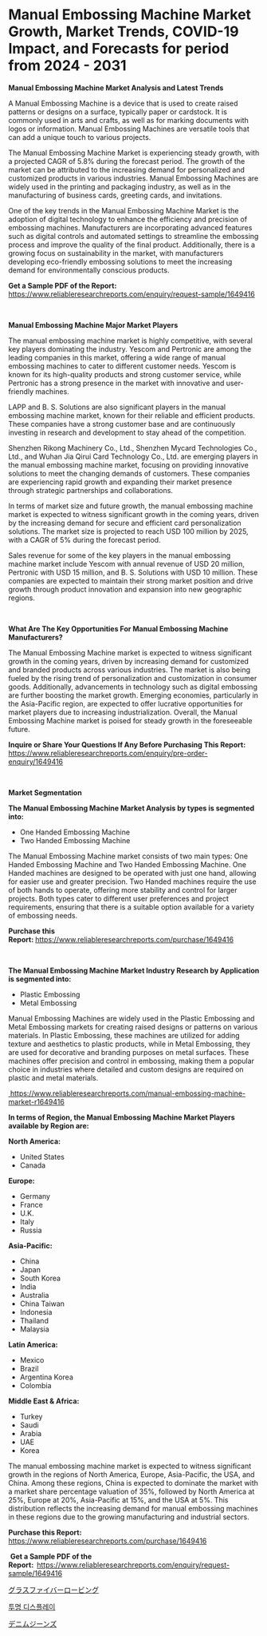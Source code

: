 <p><h1>Manual Embossing Machine Market Growth, Market Trends, COVID-19 Impact, and Forecasts for period from 2024 - 2031</h1></p><p><strong>Manual Embossing Machine Market Analysis and Latest Trends</strong></p>
<p><p>A Manual Embossing Machine is a device that is used to create raised patterns or designs on a surface, typically paper or cardstock. It is commonly used in arts and crafts, as well as for marking documents with logos or information. Manual Embossing Machines are versatile tools that can add a unique touch to various projects.</p><p>The Manual Embossing Machine Market is experiencing steady growth, with a projected CAGR of 5.8% during the forecast period. The growth of the market can be attributed to the increasing demand for personalized and customized products in various industries. Manual Embossing Machines are widely used in the printing and packaging industry, as well as in the manufacturing of business cards, greeting cards, and invitations.</p><p>One of the key trends in the Manual Embossing Machine Market is the adoption of digital technology to enhance the efficiency and precision of embossing machines. Manufacturers are incorporating advanced features such as digital controls and automated settings to streamline the embossing process and improve the quality of the final product. Additionally, there is a growing focus on sustainability in the market, with manufacturers developing eco-friendly embossing solutions to meet the increasing demand for environmentally conscious products.</p></p>
<p><strong>Get a Sample PDF of the Report:&nbsp;</strong> <a href="https://www.reliableresearchreports.com/enquiry/request-sample/1649416">https://www.reliableresearchreports.com/enquiry/request-sample/1649416</a></p>
<p>&nbsp;</p>
<p><strong>Manual Embossing Machine Major Market Players</strong></p>
<p><p>The manual embossing machine market is highly competitive, with several key players dominating the industry. Yescom and Pertronic are among the leading companies in this market, offering a wide range of manual embossing machines to cater to different customer needs. Yescom is known for its high-quality products and strong customer service, while Pertronic has a strong presence in the market with innovative and user-friendly machines.</p><p>LAPP and B. S. Solutions are also significant players in the manual embossing machine market, known for their reliable and efficient products. These companies have a strong customer base and are continuously investing in research and development to stay ahead of the competition.</p><p>Shenzhen Rikong Machinery Co., Ltd., Shenzhen Mycard Technologies Co., Ltd., and Wuhan Jia Qirui Card Technology Co., Ltd. are emerging players in the manual embossing machine market, focusing on providing innovative solutions to meet the changing demands of customers. These companies are experiencing rapid growth and expanding their market presence through strategic partnerships and collaborations.</p><p>In terms of market size and future growth, the manual embossing machine market is expected to witness significant growth in the coming years, driven by the increasing demand for secure and efficient card personalization solutions. The market size is projected to reach USD 100 million by 2025, with a CAGR of 5% during the forecast period.</p><p>Sales revenue for some of the key players in the manual embossing machine market include Yescom with annual revenue of USD 20 million, Pertronic with USD 15 million, and B. S. Solutions with USD 10 million. These companies are expected to maintain their strong market position and drive growth through product innovation and expansion into new geographic regions.</p></p>
<p>&nbsp;</p>
<p><strong>What Are The Key Opportunities For Manual Embossing Machine Manufacturers?</strong></p>
<p><p>The Manual Embossing Machine market is expected to witness significant growth in the coming years, driven by increasing demand for customized and branded products across various industries. The market is also being fueled by the rising trend of personalization and customization in consumer goods. Additionally, advancements in technology such as digital embossing are further boosting the market growth. Emerging economies, particularly in the Asia-Pacific region, are expected to offer lucrative opportunities for market players due to increasing industrialization. Overall, the Manual Embossing Machine market is poised for steady growth in the foreseeable future.</p></p>
<p><strong>Inquire or Share Your Questions If Any Before Purchasing This Report:</strong> <a href="https://www.reliableresearchreports.com/enquiry/pre-order-enquiry/1649416">https://www.reliableresearchreports.com/enquiry/pre-order-enquiry/1649416</a></p>
<p>&nbsp;</p>
<p><strong>Market Segmentation</strong></p>
<p><strong>The Manual Embossing Machine Market Analysis by types is segmented into:</strong></p>
<p><ul><li>One Handed Embossing Machine</li><li>Two Handed Embossing Machine</li></ul></p>
<p><p>The Manual Embossing Machine market consists of two main types: One Handed Embossing Machine and Two Handed Embossing Machine. One Handed machines are designed to be operated with just one hand, allowing for easier use and greater precision. Two Handed machines require the use of both hands to operate, offering more stability and control for larger projects. Both types cater to different user preferences and project requirements, ensuring that there is a suitable option available for a variety of embossing needs.</p></p>
<p><strong>Purchase this Report:&nbsp;</strong><a href="https://www.reliableresearchreports.com/purchase/1649416">https://www.reliableresearchreports.com/purchase/1649416</a></p>
<p>&nbsp;</p>
<p><strong>The Manual Embossing Machine Market Industry Research by Application is segmented into:</strong></p>
<p><ul><li>Plastic Embossing</li><li>Metal Embossing</li></ul></p>
<p><p>Manual Embossing Machines are widely used in the Plastic Embossing and Metal Embossing markets for creating raised designs or patterns on various materials. In Plastic Embossing, these machines are utilized for adding texture and aesthetics to plastic products, while in Metal Embossing, they are used for decorative and branding purposes on metal surfaces. These machines offer precision and control in embossing, making them a popular choice in industries where detailed and custom designs are required on plastic and metal materials.</p></p>
<p><a href="https://www.reliableresearchreports.com/manual-embossing-machine-market-r1649416">&nbsp;https://www.reliableresearchreports.com/manual-embossing-machine-market-r1649416</a></p>
<p><strong>In terms of Region, the Manual Embossing Machine Market Players available by Region are:</strong></p>
<p>
    <p> <strong> North America: </strong>
        <ul>
            <li>United States</li>
            <li>Canada</li>
        </ul>
        </p> 
    <p> <strong> Europe: </strong>
        <ul>
            <li>Germany</li>
            <li>France</li>
            <li>U.K.</li>
            <li>Italy</li>
            <li>Russia</li>
        </ul>
        </p> 
    <p> <strong> Asia-Pacific: </strong>
        <ul>
            <li>China</li>
            <li>Japan</li>
            <li>South Korea</li>
            <li>India</li>
            <li>Australia</li>
            <li>China Taiwan</li>
            <li>Indonesia</li>
            <li>Thailand</li>
            <li>Malaysia</li>
        </ul>
        </p> 
    <p> <strong> Latin America: </strong>
        <ul>
            <li>Mexico</li>
            <li>Brazil</li>
            <li>Argentina Korea</li>
            <li>Colombia</li>
        </ul>
        </p> 
    <p> <strong> Middle East & Africa: </strong>
        <ul>
            <li>Turkey</li>
            <li>Saudi</li>
            <li>Arabia</li>
            <li>UAE</li>
            <li>Korea</li>
        </ul>
    </p>
    </p>
<p><p>The manual embossing machine market is expected to witness significant growth in the regions of North America, Europe, Asia-Pacific, the USA, and China. Among these regions, China is expected to dominate the market with a market share percentage valuation of 35%, followed by North America at 25%, Europe at 20%, Asia-Pacific at 15%, and the USA at 5%. This distribution reflects the increasing demand for manual embossing machines in these regions due to the growing manufacturing and industrial sectors.</p></p>
<p><strong>Purchase this Report: </strong><a href="https://www.reliableresearchreports.com/purchase/1649416">https://www.reliableresearchreports.com/purchase/1649416</a></p>
<p>&nbsp;<strong>Get a Sample PDF of the Report:&nbsp;&nbsp;</strong><a href="https://www.reliableresearchreports.com/enquiry/request-sample/1649416">https://www.reliableresearchreports.com/enquiry/request-sample/1649416</a></p>
<p><strong></strong></p>
<p><p><a href="https://medium.com/@eugenethompson65/%E7%B9%8A%E7%B6%AD%E3%82%AC%E3%83%A9%E3%82%B9%E3%83%AD%E3%83%BC%E3%83%93%E3%83%B3%E3%82%B0%E5%B8%82%E5%A0%B4%E8%A6%8F%E6%A8%A1%E3%81%A8%E5%B8%82%E5%A0%B4%E5%8B%95%E5%90%91-%E5%AE%8C%E5%85%A8%E3%81%AA%E6%A5%AD%E7%95%8C%E6%A6%82%E8%A6%81-2024%E5%B9%B4%E3%81%8B%E3%82%892031%E5%B9%B4-5d5dfdb6a7a2">グラスファイバーロービング</a></p><p><a href="https://medium.com/@minimini78678/%ED%88%AC%EB%AA%85-%EB%94%94%EC%8A%A4%ED%94%8C%EB%A0%88%EC%9D%B4-%EC%8B%9C%EC%9E%A5-%EC%9C%A0%ED%98%95-%EC%9D%91%EC%9A%A9-%EB%B0%8F-%EC%A7%80%EB%A6%AC%EB%B3%84-%EC%A2%85%ED%95%A9-%ED%8F%89%EA%B0%80-9222a9873406">투명 디스플레이</a></p><p><a href="https://medium.com/@alexandramiranda455/%E3%83%87%E3%83%8B%E3%83%A0%E3%82%B8%E3%83%BC%E3%83%B3%E3%82%BA%E5%B8%82%E5%A0%B4-%E7%AB%B6%E4%BA%89%E5%88%86%E6%9E%90-%E5%B8%82%E5%A0%B4%E3%83%88%E3%83%AC%E3%83%B3%E3%83%89%E3%81%8A%E3%82%88%E3%81%B32031%E5%B9%B4%E3%81%BE%E3%81%A7%E3%81%AE%E4%BA%88%E6%B8%AC-953ecf901776">デニムジーンズ</a></p></p>